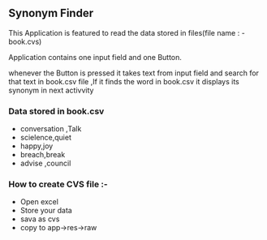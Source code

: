 ## Synonym Finder

This Application is featured to read the data stored in files(file name : - book.cvs)

Application contains one input field and one Button.

whenever the Button is pressed it takes text from input field and search for that text in book.csv file ,If it finds the word in book.csv it displays its synonym in next activvity

### Data stored in book.csv

- conversation ,Talk
- scielence,quiet
- happy,joy
- breach,break
- advise ,council

### How to create CVS file :-

- Open excel
- Store your data
- sava as cvs 
- copy to app->res->raw
